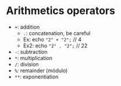 # Arithmetics operators
- `+`: addition 
  - `.`: concatenation, be careful
  - Ex: echo `"2" + "2";` // 4
  - Ex2: echo `"2" . "2";` // 22
- `-`: subtraction
- `*`: multiplication
- `/`: division
- `%`: remainder (módulo)
- `**`: exponentiation 